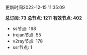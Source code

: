 更新时间2022-12-15 11:35:09

**总订阅: 73**
**总节点: 1211**
**有效节点: 402**
- ss节点: 168
- trojan节点: 55
- v2ray节点: 178
- ssr节点: 1
